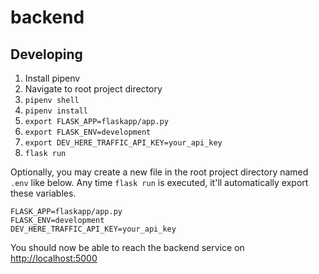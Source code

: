 # backend

## Developing

1) Install pipenv
2) Navigate to root project directory
3) `pipenv shell`
4) `pipenv install`
5) `export FLASK_APP=flaskapp/app.py`
6) `export FLASK_ENV=development`
7) `export DEV_HERE_TRAFFIC_API_KEY=your_api_key`
8) `flask run`

Optionally, you may create a new file in the root project directory named `.env` like below. Any time `flask run` is executed, it'll automatically export these variables.
```
FLASK_APP=flaskapp/app.py
FLASK_ENV=development
DEV_HERE_TRAFFIC_API_KEY=your_api_key
```

You should now be able to reach the backend service on [http://localhost:5000](http://localhost:5000)
